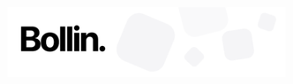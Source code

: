 <img src="https://raw.githubusercontent.com/michaelbollin/michaelbollin/refs/heads/main/background.png" />



